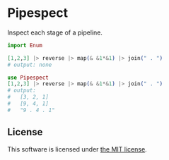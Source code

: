 Pipespect
=========

Inspect each stage of a pipeline.

```elixir
import Enum

[1,2,3] |> reverse |> map(& &1*&1) |> join(" . ")
# output: none

use Pipespect
[1,2,3] |> reverse |> map(& &1*&1) |> join(" . ")
# output:
#   [3, 2, 1]
#   [9, 4, 1]
#   "9 . 4 . 1"
```

## License

This software is licensed under [the MIT license](LICENSE).
